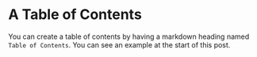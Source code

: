 # A Table of Contents

You can create a table of contents by having a markdown heading named `Table of Contents`. You can see an example at the start of this post.
